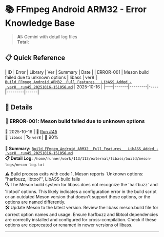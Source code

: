 # 📚 FFmpeg Android ARM32 - Error Knowledge Base

> **AI:** Gemini with detail log files  
> **Total:** 

## 📋 Quick Reference

| ID | Error | Library | Ver | Summary | Date |
| ERROR-001 | Meson build failed due to unknown options | libass | ver8 | [`Build_FFmpeg_Android_ARM32__Full_Features___LibASS_Added_-_ver8__run45_20251016-151056.md`](.github/error-summaries/Build_FFmpeg_Android_ARM32__Full_Features___LibASS_Added_-_ver8__run45_20251016-151056.md) | 2025-10-16 |
|----|-------|---------|-----|---------|------|

## 🔴 Details


### 🔴 ERROR-001: Meson build failed due to unknown options

**📅** 2025-10-16 | **🔗** [Run #45](https://github.com/share-18001080/113/actions/runs/18565709307)  
**🎯** `libass` | **🏷️** `ver8` | **🤖** 90%

**📄 Summary:** [`Build_FFmpeg_Android_ARM32__Full_Features___LibASS_Added_-_ver8__run45_20251016-151056.md`](.github/error-summaries/Build_FFmpeg_Android_ARM32__Full_Features___LibASS_Added_-_ver8__run45_20251016-151056.md)  
**📋 Detail Log:** `/home/runner/work/113/113/external/libass/build/meson-logs/meson-log.txt`

**⚠️** Build process exits with code 1, Meson reports 'Unknown options: "harfbuzz, libtool"', LibASS build fails  
**🔍** The Meson build system for libass does not recognize the 'harfbuzz' and 'libtool' options. This likely indicates a configuration error in the build script or an outdated Meson version that doesn't support these options, or the options are named differently.  
**🛠️** Update Meson to the latest version. Review the libass meson.build file for correct option names and usage. Ensure harfbuzz and libtool dependencies are correctly installed and configured for cross-compilation. Check if these options are deprecated or renamed in newer versions of libass.

---

